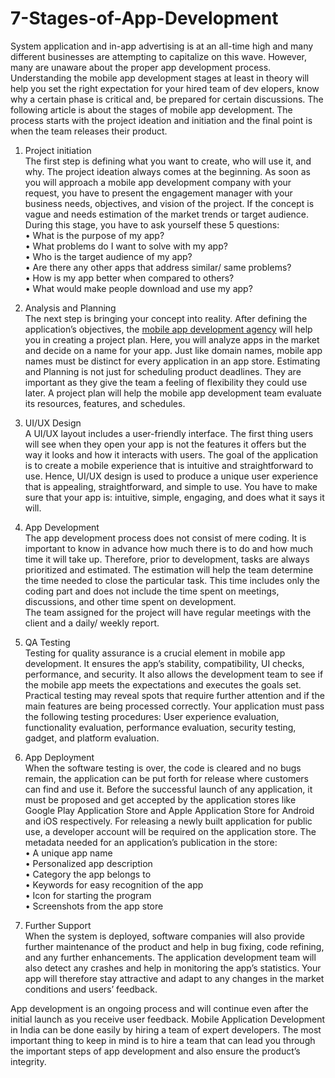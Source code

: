# 7-Stages-of-App-Development
System application and in-app advertising is at an all-time high and many different businesses are attempting to capitalize on this wave. However, many are unaware about the proper app development process. <br>
Understanding the mobile app development stages at least in theory will help you set the right expectation for your hired team of dev elopers, know why a certain phase is critical and, be prepared for certain discussions. The following article is about the stages of mobile app development. The process starts with the project ideation and initiation and the final point is when the team releases their product. <br>
1.	Project initiation<br>
The first step is defining what you want to create, who will use it, and why. The project ideation always comes at the beginning. As soon as you will approach a mobile app development company with your request, you have to present the engagement manager with your business needs, objectives, and vision of the project. If the concept is vague and needs estimation of the market trends or target audience. <br>
During this stage, you have to ask yourself these 5 questions:<br>
•	What is the purpose of my app?<br>
•	What problems do I want to solve with my app?<br>
•	Who is the target audience of my app?<br>
•	Are there any other apps that address similar/ same problems?<br>
•	How is my app better when compared to others?<br>
•	What would make people download and use my app?<br>

2.	Analysis and Planning<br>
The next step is bringing your concept into reality. After defining the application’s objectives, the <a href="https://www.hatsoffdigital.com/services/mobile-application-development/">mobile app development agency</a> will help you in creating a project plan. Here, you will analyze apps in the market and decide on a name for your app. Just like domain names, mobile app names must be distinct for every application in an app store. 
Estimating and Planning is not just for scheduling product deadlines. They are important as they give the team a feeling of flexibility they could use later. A project plan will help the mobile app development team evaluate its resources, features, and schedules. <br>

3.	UI/UX Design<br>
A UI/UX layout includes a user-friendly interface. The first thing users will see when they open your app is not the features it offers but the way it looks and how it interacts with users. The goal of the application is to create a mobile experience that is intuitive and straightforward to use. Hence, UI/UX design is used to produce a unique user experience that is appealing, straightforward, and simple to use. You have to make sure that your app is: intuitive, simple, engaging, and does what it says it will. <br>

4.	App Development<br>
The app development process does not consist of mere coding. It is important to know in advance how much there is to do and how much time it will take up. Therefore, prior to development, tasks are always prioritized and estimated. The estimation will help the team determine the time needed to close the particular task. This time includes only the coding part and does not include the time spent on meetings, discussions, and other time spent on development. <br>
The team assigned for the project will have regular meetings with the client and a daily/ weekly report. <br>

5.	QA Testing<br>
Testing for quality assurance is a crucial element in mobile app development. It ensures the app’s stability, compatibility, UI checks, performance, and security. It also allows the development team to see if the mobile app meets the expectations and executes the goals set. Practical testing may reveal spots that require further attention and if the main features are being processed correctly. Your application must pass the following testing procedures: User experience evaluation, functionality evaluation, performance evaluation, security testing, gadget, and platform evaluation. <br>

6.	App Deployment  <br>
When the software testing is over, the code is cleared and no bugs remain, the application can be put forth for release where customers can find and use it. Before the successful launch of any application, it must be proposed and get accepted by the application stores like Google Play Application Store and Apple Application Store for Android and iOS respectively. For releasing a newly built application for public use, a developer account will be required on the application store. The metadata needed for an application’s publication in the store:<br>
•	A unique app name<br>
•	Personalized app description<br>
•	Category the app belongs to <br>
•	Keywords for easy recognition of the app<br>
•	Icon for starting the program<br>
•	Screenshots from the app store<br>

7.	Further Support<br>
When the system is deployed, software companies will also provide further maintenance of the product and help in bug fixing, code refining, and any further enhancements. The application development team will also detect any crashes and help in monitoring the app’s statistics. Your app will therefore stay attractive and adapt to any changes in the market conditions and users’ feedback. <br>

App development is an ongoing process and will continue even after the initial launch as you receive user feedback. Mobile Application Development in India can be done easily by hiring a team of expert developers. The most important thing to keep in mind is to hire a team that can lead you through the important steps of app development and also ensure the product’s integrity.<br>

